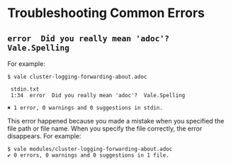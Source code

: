 # Troubleshooting Common Errors

## `error  Did you really mean 'adoc'?  Vale.Spelling`

For example:
```
$ vale cluster-logging-forwarding-about.adoc

 stdin.txt
 1:34  error  Did you really mean 'adoc'?  Vale.Spelling

✖ 1 error, 0 warnings and 0 suggestions in stdin.
```

This error happened because you made a mistake when you specified the file path or file name. When you specify the file correctly, the error disappears. For example:
```
$ vale modules/cluster-logging-forwarding-about.adoc
✔ 0 errors, 0 warnings and 0 suggestions in 1 file.
```
